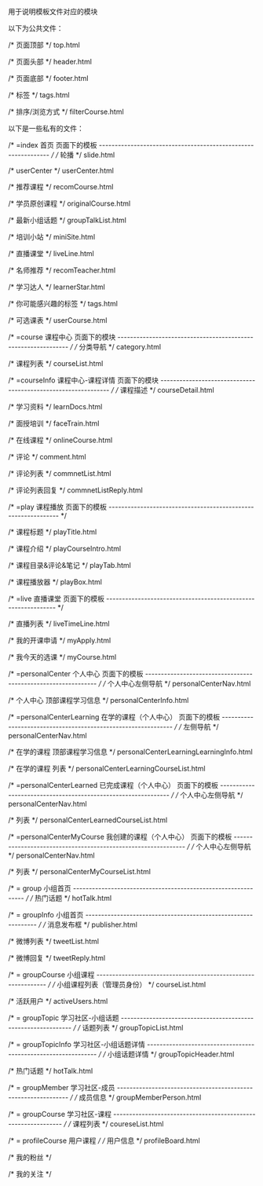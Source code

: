 用于说明模板文件对应的模块


以下为公共文件：

/* 页面顶部 */
top.html

/* 页面头部 */
header.html

/* 页面底部 */
footer.html

/* 标签 */
tags.html

/* 排序/浏览方式 */
filterCourse.html



以下是一些私有的文件：

/* =index 首页 页面下的模板
-------------------------------------------------------------- */
/* 轮播 */
slide.html

/* userCenter */
userCenter.html

/* 推荐课程 */
recomCourse.html

/* 学员原创课程 */
originalCourse.html

/* 最新小组话题 */
groupTalkList.html

/* 培训小站 */
miniSite.html

/* 直播课堂 */
liveLine.html

/* 名师推荐 */
recomTeacher.html

/* 学习达人 */
learnerStar.html

/* 你可能感兴趣的标签 */
tags.html

/* 可选课表 */
userCourse.html


/* =course 课程中心 页面下的模块
-------------------------------------------------------------- */
/* 分类导航 */
category.html

/* 课程列表 */
courseList.html



/* =courseInfo 课程中心-课程详情 页面下的模块
-------------------------------------------------------------- */
/* 课程描述 */
courseDetail.html

/* 学习资料 */
learnDocs.html

/* 面授培训 */
faceTrain.html

/* 在线课程 */
onlineCourse.html

/* 评论 */
comment.html

/* 评论列表 */
commnetList.html

/* 评论列表回复 */
commnetListReply.html


/* =play 课程播放 页面下的模板
-------------------------------------------------------------- */

/* 课程标题 */
playTitle.html

/* 课程介绍 */
playCourseIntro.html

/* 课程目录&评论&笔记 */
playTab.html

/* 课程播放器 */
playBox.html



/* =live 直播课堂 页面下的模板
-------------------------------------------------------------- */

/* 直播列表 */
liveTimeLine.html

/* 我的开课申请 */
myApply.html

/* 我今天的选课 */
myCourse.html



/* =personalCenter 个人中心 页面下的模板
-------------------------------------------------------------- */
/* 个人中心左侧导航 */
personalCenterNav.html

/* 个人中心 顶部课程学习信息 */
personalCenterInfo.html



/* =personalCenterLearning 在学的课程（个人中心） 页面下的模板
-------------------------------------------------------------- */
/* 左侧导航 */
personalCenterNav.html

/* 在学的课程 顶部课程学习信息 */
personalCenterLearningLearningInfo.html

/* 在学的课程 列表 */
personalCenterLearningCourseList.html



/* =personalCenterLearned 已完成课程（个人中心） 页面下的模板
-------------------------------------------------------------- */
/* 个人中心左侧导航 */
personalCenterNav.html

/* 列表 */
personalCenterLearnedCourseList.html



/* =personalCenterMyCourse 我创建的课程（个人中心） 页面下的模板
-------------------------------------------------------------- */
/* 个人中心左侧导航 */
personalCenterNav.html

/* 列表 */
personalCenterMyCourseList.html



/* = group 小组首页
-------------------------------------------------------------- */
/* 热门话题 */
hotTalk.html



/* = groupInfo 小组首页
-------------------------------------------------------------- */
/* 消息发布框 */
publisher.html

/* 微博列表 */
tweetList.html

/* 微博回复 */
tweetReply.html



/* = groupCourse 小组课程
-------------------------------------------------------------- */
/* 小组课程列表（管理员身份） */
courseList.html

/* 活跃用户 */
activeUsers.html



/* = groupTopic 学习社区-小组话题
-------------------------------------------------------------- */
/* 话题列表 */
groupTopicList.html



/* = groupTopicInfo 学习社区-小组话题详情
-------------------------------------------------------------- */
/* 小组话题详情 */
groupTopicHeader.html

/* 热门话题 */
hotTalk.html



/* = groupMember 学习社区-成员
-------------------------------------------------------------- */
/* 成员信息 */
groupMemberPerson.html



/* = groupCourse 学习社区-课程
-------------------------------------------------------------- */
/* 课程列表 */
coureseList.html



/* = profileCourse 用户课程 */
/* 用户信息 */
profileBoard.html

/* 我的粉丝 */


/* 我的关注 */
























